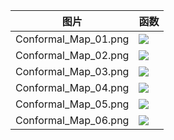 |图片|函数|
|---|---|
|Conformal_Map_01.png|![](http://latex.codecogs.com/gif.latex?{f}(&space;z&space;)=\arcsin&space;z) |
|Conformal_Map_02.png|![](http://latex.codecogs.com/gif.latex?{f}(z)=\arctan&space;z) |
|Conformal_Map_03.png|![](http://latex.codecogs.com/gif.latex?{f}(z)=\ln&space;z) |
|Conformal_Map_04.png|![](http://latex.codecogs.com/gif.latex?{f}(z)=\frac{z&plus;{i}-0.2}{2z&plus;1}) |
|Conformal_Map_05.png|![](http://latex.codecogs.com/gif.latex?{f}(z)={{(z&plus;{i}-0.2)}^{1/3}}) |
|Conformal_Map_06.png|![](http://latex.codecogs.com/gif.latex?{if}(z)=\sin&space;z&plus;\frac{{(z&plus;i-0.2)}^{2}}{3}) |

